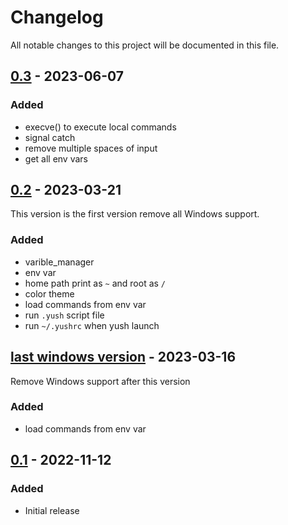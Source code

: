 # Changelog
All notable changes to this project will be documented in this file.

## [0.3] - 2023-06-07
### Added
- execve() to execute local commands
- signal catch
- remove multiple spaces of input
- get all env vars

## [0.2] - 2023-03-21
This version is the first version remove all Windows support.
### Added
- varible_manager
- env var
- home path print as `~` and root as `/`
- color theme
- load commands from env var
- run `.yush` script file
- run `~/.yushrc` when yush launch

## [last windows version] - 2023-03-16
Remove Windows support after this version
### Added
- load commands from env var

## [0.1] - 2022-11-12
### Added
- Initial release

[0.3]: https://github.com/Young-TW/yush/releases/tag/v0.3
[0.2]: https://github.com/Young-TW/yush/releases/tag/v0.2
[last windows version]: https://github.com/Young-TW/yush/releases/tag/windows-latest
[0.1]: https://github.com/Young-TW/yush/releases/tag/v0.1
